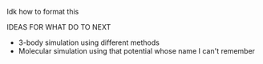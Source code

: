 Idk how to format this

IDEAS FOR WHAT DO TO NEXT

- 3-body simulation using different methods
- Molecular simulation using that potential whose name I can't remember